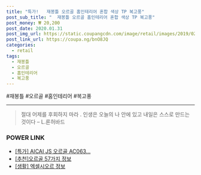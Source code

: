 ```yaml
--- 
title: "특가!   재봉틀 오르골 홈인테리어 혼합 색상 TP 복고풍" 
post_sub_title: "  재봉틀 오르골 홈인테리어 혼합 색상 TP 복고풍" 
post_money: ₩ 20,200 
post_date: 2020.01.31 
post_img_url: https://static.coupangcdn.com/image/retail/images/2019/02/13/17/7/6b518210-a42a-41c3-a99b-38823809be32.jpg 
post_link_url: https://coupa.ng/bnO8JQ 
categories: 
  - retail 
tags: 
  - 재봉틀 
  - 오르골 
  - 홈인테리어 
  - 복고풍 
--- 
```

  #재봉틀 #오르골 #홈인테리어 #복고풍 
<hr> 

> 절대 어제를 후회하지 마라 . 인생은 오늘의 나 안에 있고 내일은 스스로 만드는 것이다 – L.론허바드 


### POWER LINK

* <a href="https://blog.naver.com/santokki14/221791068110" target="_blank">[특가] AICAI JS 오르골 AC063...</a>
* <a href="https://blog.naver.com/fasyy4321/221790832954" target="_blank">[추천]오르골 57가지 정보</a>
* <a href="https://blog.naver.com/sakai111/221759863044" target="_blank"> [생활] 엑셀시오르 정보 </a>
